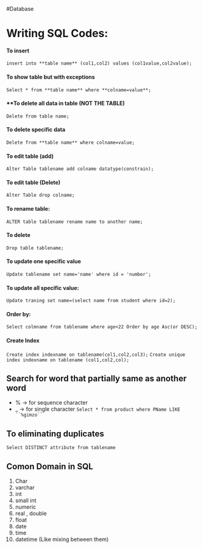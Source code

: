 #Database
# Writing SQL Codes:
#### **To insert**
`insert into **table name** (col1,col2) values (col1value,col2value);`

#### **To show table but with exceptions**
`Select * from **table name** where **colname=value**; `

#### **To delete all data in table **(NOT THE TABLE)**
`Delete from table name;`

#### **To delete specific data**
`Delete from **table name** where colname=value;`

#### **To edit table (add)**
`Alter Table tablename add colname datatype(constrain);`

#### To edit table **(Delete)**
`Alter Table drop colname;`

#### To rename table:
`ALTER table tablename rename name to another name;`

#### To delete
`Drop table tablename;`

#### To update one specific value
`Update tablename set name='name' where id = 'number';`

#### To update all specific value: 
`Update traning set name=(select name from student where id=2);`

#### Order by:
`Select colmname from tablename where age<22 Order by age Asc(or DESC);`

#### Create Index
`Create index indexname on tablename(col1,col2,col3);`
`Create unique index indexname on tablename (col1,col2,col);`

## Search for word that partially same as another word
- % -> for sequence character
- _ -> for single character
`Select * from product where PName LIKE ``%gimzo`` `
## To eliminating duplicates
`Select DISTINCT attribute from tablename`
## Comon Domain in SQL
1. Char
2. varchar
3. int
4. small int
5. numeric
6. real , double
7. float
8. date
9. time
10. datetime (Like mixing between them)
